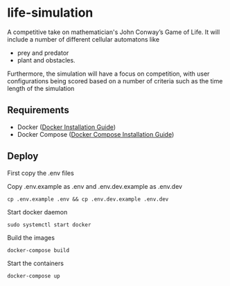 # life-simulation

A competitive take on mathematician's John Conway’s Game of Life.
It will include a number of different cellular automatons like
- prey and predator
- plant and obstacles.

Furthermore, the simulation will have a focus on competition, with user configurations being scored based on a number of criteria such as the time length of the simulation

## Requirements

- Docker ([Docker Installation Guide](https://docs.docker.com/get-docker/))
- Docker Compose ([Docker Compose Installation Guide](https://docs.docker.com/compose/install/))


## Deploy

First copy the .env files

Copy .env.example as .env and .env.dev.example as .env.dev

```
cp .env.example .env && cp .env.dev.example .env.dev
```

Start docker daemon

```
sudo systemctl start docker
```

Build the images

```
docker-compose build
```

Start the containers

```
docker-compose up
```
